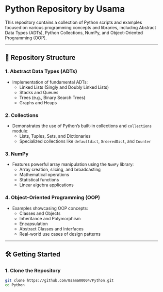 # Python Repository by Usama

This repository contains a collection of Python scripts and examples focused on various programming concepts and libraries, including Abstract Data Types (ADTs), Python Collections, NumPy, and Object-Oriented Programming (OOP).

---

## 📁 Repository Structure

### **1. Abstract Data Types (ADTs)**
- Implementation of fundamental ADTs:
  - Linked Lists (Singly and Doubly Linked Lists)
  - Stacks and Queues
  - Trees (e.g., Binary Search Trees)
  - Graphs and Heaps

### **2. Collections**
- Demonstrates the use of Python’s built-in collections and `collections` module:
  - Lists, Tuples, Sets, and Dictionaries
  - Specialized collections like `defaultdict`, `OrderedDict`, and `Counter`

### **3. NumPy**
- Features powerful array manipulation using the `NumPy` library:
  - Array creation, slicing, and broadcasting
  - Mathematical operations
  - Statistical functions
  - Linear algebra applications

### **4. Object-Oriented Programming (OOP)**
- Examples showcasing OOP concepts:
  - Classes and Objects
  - Inheritance and Polymorphism
  - Encapsulation
  - Abstract Classes and Interfaces
  - Real-world use cases of design patterns

---

## 🛠️ Getting Started

### **1. Clone the Repository**
```bash
git clone https://github.com/Usama00004/Python.git
cd Python
